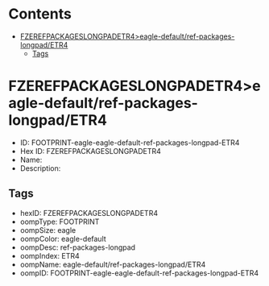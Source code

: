 



Contents
========

* [FZEREFPACKAGESLONGPADETR4>eagle-default/ref-packages-longpad/ETR4](#fzerefpackageslongpadetr4eagle-defaultref-packages-longpadetr4)
	* [Tags](#tags)

# FZEREFPACKAGESLONGPADETR4>eagle-default/ref-packages-longpad/ETR4

- ID: FOOTPRINT-eagle-eagle-default-ref-packages-longpad-ETR4
- Hex ID: FZEREFPACKAGESLONGPADETR4
- Name: 
- Description: 

## Tags

- hexID: FZEREFPACKAGESLONGPADETR4
- oompType: FOOTPRINT
- oompSize: eagle
- oompColor: eagle-default
- oompDesc: ref-packages-longpad
- oompIndex: ETR4
- oompName: eagle-default/ref-packages-longpad/ETR4
- oompID: FOOTPRINT-eagle-eagle-default-ref-packages-longpad-ETR4
